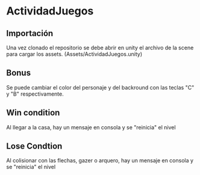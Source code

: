 # ActividadJuegos

## Importación
Una vez clonado el repositorio se debe abrir en unity el archivo de la scene para cargar los assets. (Assets/ActividadJuegos.unity)

## Bonus
 Se puede cambiar el color del personaje y del backround con las teclas "C" y "B" respectivamente.

## Win condition
 Al llegar a la casa, hay un mensaje en consola y se "reinicia" el nivel

## Lose Condtion
 Al colisionar con las flechas, gazer o arquero, hay un mensaje en consola y se "reinicia" el nivel
